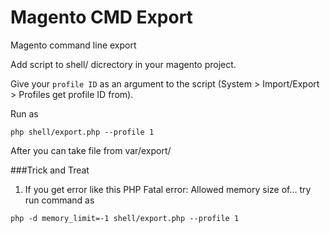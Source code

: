 # Magento CMD Export
Magento command line export

Add script to shell/ dicrectory in your magento project.

Give your ```profile ID``` as an argument to the script (System > Import/Export > Profiles get profile ID from).

Run as 

```
php shell/export.php --profile 1
```

After you can take file from var/export/

###Trick and Treat
1. If you get error like this PHP Fatal error:  Allowed memory size of... try run command as
```
php -d memory_limit=-1 shell/export.php --profile 1
```
